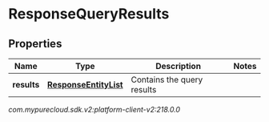# ResponseQueryResults


## Properties

| Name | Type | Description | Notes |
| ------------ | ------------- | ------------- | ------------- |
| **results** | [**ResponseEntityList**](ResponseEntityList) | Contains the query results |  |




_com.mypurecloud.sdk.v2:platform-client-v2:218.0.0_
